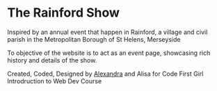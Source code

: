 <h1>The Rainford Show</h1>

<p> Inspired by an annual event that happen in Rainford, a village and civil parish in the Metropolitan Borough of St Helens, Merseyside </p>
<p> To objective of the website is to act as an event page, showcasing rich history and details of the show.</p>

<p> Created, Coded, Designed by <a href="https://github.com/alexfc-code">Alexandra</a> and Alisa for Code First Girl Introdruction to Web Dev Course</p>
